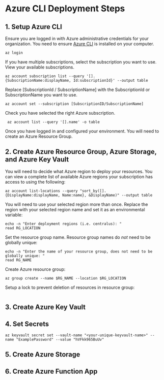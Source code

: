 # Azure CLI Deployment Steps

## 1. Setup Azure CLI

Ensure you are logged in with Azure administrative credentials for your organization. You need to ensure [Azure CLI](https://docs.microsoft.com/en-us/cli/azure/install-azure-cli) is installed on your computer.

```shell
az login
```
If you have multiple subscriptions, select the subscription you want to use. View your available subscriptions.

```shell
az account subscription list --query '[].{SubscriptionName:displayName, Id:subscriptionId}' --output table
```

Replace [SubscriptionId / SubscriptionName] with the SubscriptionId or SubscriptionName you want to use.

```shell
az account set --subscription [SubscriptionID/SubscriptionName]
```
Check you have selected the right Azure subscription.

```shell
 az account list --query '[].name' -o table
```
Once you have logged in and configured your environment. You will need to create an Azure Resource Group.

## 2. Create Azure Resource Group, Azure Storage, and Azure Key Vault

You will need to decide what Azure region to deploy your resources. You can view a complete list of available Azure regions your subscription has access to using the following:

```shell
az account list-locations --query "sort_by([].{DisplayName:displayName, Name:name}, &DisplayName)" --output table
```

You will need to use your selected region more than once. Replace the region with your selected region name and set it as an environmental variable:

```shell
echo -n "Enter deployment regions (i.e. centralus): "
read RG_LOCATION
```

Set the resource group name. Resource group names do _not_ need to be globally unique:

```shell
echo -n "Enter the name of your resource group, does not need to be globally unique: "
read RG_NAME
```

Create Azure resource group:

```shell
az group create --name $RG_NAME --location $RG_LOCATION
```

Setup a lock to prevent deletion of resources in resource group:

```shell
```

## 3. Create Azure Key Vault

## 4. Set Secrets

```shell
az keyvault secret set --vault-name "<your-unique-keyvault-name>" --name "ExamplePassword" --value "hVFkk965BuUv"
```

## 5. Create Azure Storage

## 6. Create Azure Function App

